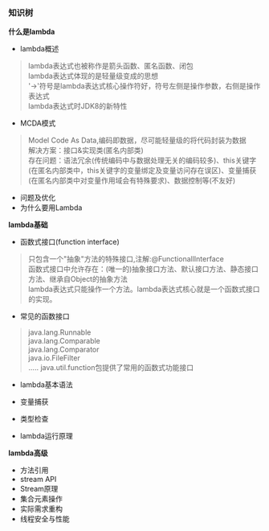 ### 知识树
**什么是lambda**
* lambda概述
> lambda表达式也被称作是箭头函数、匿名函数、闭包\
> lambda表达式体现的是轻量级变成的思想\
> '->'符号是lambda表达式核心操作符好，符号左侧是操作参数，右侧是操作表达式\
> lambda表达式时JDK8的新特性
* MCDA模式
> Model Code As Data,编码即数据，尽可能轻量级的将代码封装为数据\
> 解决方案：接口&实现类(匿名内部类) \
> 存在问题：语法冗余(传统编码中与数据处理无关的编码较多)、this关键字(在匿名内部类中，this关键字的变量绑定及变量访问存在误区)、变量捕获(在匿名内部类中对变量作用域会有特殊要求)、数据控制等(不友好)
* 问题及优化
* 为什么要用Lambda

**lambda基础**
* 函数式接口(function interface)
> 只包含一个"抽象"方法的特殊接口,注解:@FunctionallInterface\
> 函数式接口中允许存在：(唯一的)抽象接口方法、默认接口方法、静态接口方法、继承自Object的抽象方法\
> lambda表达式只能操作一个方法。lambda表达式核心就是一个函数式接口的实现。
* 常见的函数接口
> java.lang.Runnable\
> java.lang.Comparable\
> java.lang.Comparator\
> java.io.FileFilter\
> .....
> java.util.function包提供了常用的函数式功能接口
* lambda基本语法

* 变量捕获
* 类型检查
* lambda运行原理

**lambda高级**
* 方法引用   
* stream API
* Stream原理
* 集合元素操作
* 实际需求重构
* 线程安全与性能
